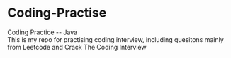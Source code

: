 Coding-Practise
===============

Coding Practice -- Java
<br>This is my repo for practising coding interview, including quesitons mainly from Leetcode and Crack The Coding Interview
